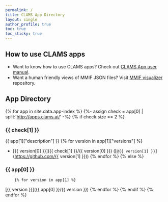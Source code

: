 ```yaml
---
permalink: /
title: CLAMS App Directory 
layout: single
author_profile: true
toc: true
toc_sticky: true
---
```


## How to use CLAMS apps 

* Want to know how to use CLAMS apps? Check out [CLAMS App user manual](clamsapp).
* Want a human friendly views of MMIF JSON files? Visit [MMIF visualizer](https://github.com/clamsproject/mmif-visualizer) repository. 

## App Directory

{% for app in site.data.app-index %}
    {%- assign check = app[0] | split:'http://apps.clams.ai/' -%}
    {% if check.size == 2 %}
### {{ check[1] }}
{{ app[1]["description"] }}
        {% for version in app[1]["versions"] %}
* [{{ version[0] }}]({{ check[1] }}/{{ version[0] }}) ([`@{{ version[1] }}`](https://github.com/{{ version[1] }}))
        {% endfor %}
    {% else %}
### {{ app[0] }}
        {% for version in app[1] %}
[{{ version }}]({{ app[0] }}/{{ version }})
        {% endfor %}
    {% endif %}
{% endfor %}

